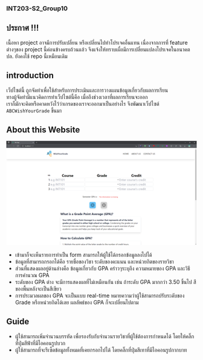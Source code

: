 ### INT203-S2_Group10
## ประกาศ !!!
เนื้อหา project อาจมีการปรับเปลี่ยน หรือเปลี่ยนไปทำโปรเจคอื่นแทน เนื่องจากการที่ feature ต่างๆของ project นี้ค่อนข้างครบถ้วนแล้ว จึงแจ้งให้ทราบเผื่อมีการเปลี่ยนแปลงโปรเจคในอนาคต <br>
ปล. ยังคงใช้ repo นี้เหมือนเดิม
## introduction
เว็ปไซต์นี้ ถูกจัดทำเพื่อใช้สำหรับการประเมินและการวางแผนข้อมูลเกี่ยวกับผลการเรียน <br>
ทางผู้จัดทำมีแนวคิดการทำเว็ปไซต์นี้คือ เมื่อถึงช่วงเวลาที่ผลการเรียนจะออก <br>
เราก็มักจะคิดหรือคาดหวังไว้ว่าเกรดของเราจะออกมาเป็นอย่างไร จึงพัฒนาเว็ปไซต์ `ABCWishYourGrade` ขึ้นมา <br>
## About this Website
![page](https://github.com/Joe-sit/INT203-Group-Project/blob/master/page.png)
- เข้ามาก็จะเห็นรายการทำเป็น form สามารถให้ผู้ใช้ได้กรอกข้อมูลลงไปได้
- ข้อมูลที่สามารถกรอกได้คือ รายชื่อของวิชา ระดับของคะแนน และหน่วยกิตของรายวิชา
- ส่วนที่แสดงผลอยู่ด้านล่างคือ ข้อมูลเกี่ยวกับ GPA คร่าวๆระบุถึง ความหมายของ GPA และวิธีการคำนวณ GPA
- ระดับของ GPA ต่าง จะมีการแสดงผลที่ไม่เหมือนกัน เช่น ถ้าระดับ GPA มากกว่า 3.50 ขึ้นไป สีของพื้นหลังจะเป็นสีเขียว
- การประมวลผลของ GPA จะเป็นแบบ real-time หมายความว่าผู้ใช้สามารถปรับระดับของ Grade หรือหน่วยกิตได้เลย ผลลัพธ์ของ GPA ก็จะเปลี่ยนไปตาม

## Guide 
- ผู้ใช้สามารถเพิ่มจำนวนบรรทัด เพื่อรองรับกับจำนวนรายวิชาที่ผู้ใช้ต้องการกำหนดได้ โดยให้คลิ๊กที่ปุ่มสีฟ้าที่มีไอคอนรูปบวก
- ผู้ใช้สามารถที่จะรีเซ็ตข้อมูลทั้งหมดที่เคยกรอกไปได้ โดยคลิ๊กที่ปุ่มสีเทาที่มีไอคอนรูปกากบาท

